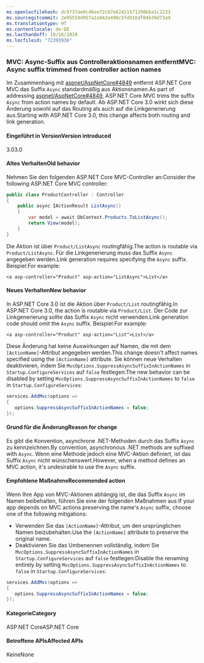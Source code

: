 ```yaml
---
ms.openlocfilehash: dc9f37ae0cd6eef2c67e62421571290bba1c2233
ms.sourcegitcommit: 2e95559d957a1a942e490c5fd916df04b39d73a9
ms.translationtype: HT
ms.contentlocale: de-DE
ms.lasthandoff: 10/16/2019
ms.locfileid: "72393936"
---
```

### <a name="mvc-async-suffix-trimmed-from-controller-action-names"></a><span data-ttu-id="bb628-101">MVC: Async-Suffix aus Controlleraktionsnamen entfernt</span><span class="sxs-lookup"><span data-stu-id="bb628-101">MVC: Async suffix trimmed from controller action names</span></span>

<span data-ttu-id="bb628-102">Im Zusammenhang mit [aspnet/AspNetCore#4849](https://github.com/aspnet/AspNetCore/issues/4849) entfernt ASP.NET Core MVC das Suffix `Async` standardmäßig aus Aktionsnamen.</span><span class="sxs-lookup"><span data-stu-id="bb628-102">As part of addressing [aspnet/AspNetCore#4849](https://github.com/aspnet/AspNetCore/issues/4849), ASP.NET Core MVC trims the suffix `Async` from action names by default.</span></span> <span data-ttu-id="bb628-103">Ab ASP.NET Core 3.0 wirkt sich diese Änderung sowohl auf das Routing als auch auf die Linkgenerierung aus.</span><span class="sxs-lookup"><span data-stu-id="bb628-103">Starting with ASP.NET Core 3.0, this change affects both routing and link generation.</span></span>

#### <a name="version-introduced"></a><span data-ttu-id="bb628-104">Eingeführt in Version</span><span class="sxs-lookup"><span data-stu-id="bb628-104">Version introduced</span></span>

<span data-ttu-id="bb628-105">3.0</span><span class="sxs-lookup"><span data-stu-id="bb628-105">3.0</span></span>

#### <a name="old-behavior"></a><span data-ttu-id="bb628-106">Altes Verhalten</span><span class="sxs-lookup"><span data-stu-id="bb628-106">Old behavior</span></span>

<span data-ttu-id="bb628-107">Nehmen Sie den folgenden ASP.NET Core MVC-Controller an:</span><span class="sxs-lookup"><span data-stu-id="bb628-107">Consider the following ASP.NET Core MVC controller:</span></span>

```csharp
public class ProductController : Controller
{
    public async IActionResult ListAsync()
    {
        var model = await DbContext.Products.ToListAsync();
        return View(model);
    }
}
```

<span data-ttu-id="bb628-108">Die Aktion ist über `Product/ListAsync` routingfähig.</span><span class="sxs-lookup"><span data-stu-id="bb628-108">The action is routable via `Product/ListAsync`.</span></span> <span data-ttu-id="bb628-109">Für die Linkgenerierung muss das Suffix `Async` angegeben werden.</span><span class="sxs-lookup"><span data-stu-id="bb628-109">Link generation requires specifying the `Async` suffix.</span></span> <span data-ttu-id="bb628-110">Beispiel:</span><span class="sxs-lookup"><span data-stu-id="bb628-110">For example:</span></span>

```cshtml
<a asp-controller="Product" asp-action="ListAsync">List</a>
```

#### <a name="new-behavior"></a><span data-ttu-id="bb628-111">Neues Verhalten</span><span class="sxs-lookup"><span data-stu-id="bb628-111">New behavior</span></span>

<span data-ttu-id="bb628-112">In ASP.NET Core 3.0 ist die Aktion über `Product/List` routingfähig.</span><span class="sxs-lookup"><span data-stu-id="bb628-112">In ASP.NET Core 3.0, the action is routable via `Product/List`.</span></span> <span data-ttu-id="bb628-113">Der Code zur Linkgenerierung sollte das Suffix `Async` nicht verwenden.</span><span class="sxs-lookup"><span data-stu-id="bb628-113">Link generation code should omit the `Async` suffix.</span></span> <span data-ttu-id="bb628-114">Beispiel:</span><span class="sxs-lookup"><span data-stu-id="bb628-114">For example:</span></span>

```cshtml
<a asp-controller="Product" asp-action="List">List</a>
```

<span data-ttu-id="bb628-115">Diese Änderung hat keine Auswirkungen auf Namen, die mit dem `[ActionName]`-Attribut angegeben werden.</span><span class="sxs-lookup"><span data-stu-id="bb628-115">This change doesn't affect names specified using the `[ActionName]` attribute.</span></span> <span data-ttu-id="bb628-116">Sie können neue Verhalten deaktivieren, indem Sie `MvcOptions.SuppressAsyncSuffixInActionNames` in `Startup.ConfigureServices` auf `false` festlegen:</span><span class="sxs-lookup"><span data-stu-id="bb628-116">The new behavior can be disabled by setting `MvcOptions.SuppressAsyncSuffixInActionNames` to `false` in `Startup.ConfigureServices`:</span></span>

```csharp
services.AddMvc(options =>
{
   options.SuppressAsyncSuffixInActionNames = false; 
});
```

#### <a name="reason-for-change"></a><span data-ttu-id="bb628-117">Grund für die Änderung</span><span class="sxs-lookup"><span data-stu-id="bb628-117">Reason for change</span></span>

<span data-ttu-id="bb628-118">Es gibt die Konvention, asynchrone .NET-Methoden durch das Suffix `Async` zu kennzeichnen.</span><span class="sxs-lookup"><span data-stu-id="bb628-118">By convention, asynchronous .NET methods are suffixed with `Async`.</span></span> <span data-ttu-id="bb628-119">Wenn eine Methode jedoch eine MVC-Aktion definiert, ist das Suffix `Async` nicht wünschenswert.</span><span class="sxs-lookup"><span data-stu-id="bb628-119">However, when a method defines an MVC action, it's undesirable to use the `Async` suffix.</span></span>

#### <a name="recommended-action"></a><span data-ttu-id="bb628-120">Empfohlene Maßnahme</span><span class="sxs-lookup"><span data-stu-id="bb628-120">Recommended action</span></span>

<span data-ttu-id="bb628-121">Wenn Ihre App von MVC-Aktionen abhängig ist, die das Suffix `Async` im Namen beibehalten, führen Sie eine der folgenden Maßnahmen aus:</span><span class="sxs-lookup"><span data-stu-id="bb628-121">If your app depends on MVC actions preserving the name's `Async` suffix, choose one of the following mitigations:</span></span>

- <span data-ttu-id="bb628-122">Verwenden Sie das `[ActionName]`-Attribut, um den ursprünglichen Namen beizubehalten.</span><span class="sxs-lookup"><span data-stu-id="bb628-122">Use the `[ActionName]` attribute to preserve the original name.</span></span>
- <span data-ttu-id="bb628-123">Deaktivieren Sie das Umbenennen vollständig, indem Sie `MvcOptions.SuppressAsyncSuffixInActionNames` in `Startup.ConfigureServices` auf `false` festlegen:</span><span class="sxs-lookup"><span data-stu-id="bb628-123">Disable the renaming entirely by setting `MvcOptions.SuppressAsyncSuffixInActionNames` to `false` in `Startup.ConfigureServices`:</span></span>

```csharp
services.AddMvc(options =>
{
   options.SuppressAsyncSuffixInActionNames = false; 
});
```

#### <a name="category"></a><span data-ttu-id="bb628-124">Kategorie</span><span class="sxs-lookup"><span data-stu-id="bb628-124">Category</span></span>

<span data-ttu-id="bb628-125">ASP.NET Core</span><span class="sxs-lookup"><span data-stu-id="bb628-125">ASP.NET Core</span></span>

#### <a name="affected-apis"></a><span data-ttu-id="bb628-126">Betroffene APIs</span><span class="sxs-lookup"><span data-stu-id="bb628-126">Affected APIs</span></span>

<span data-ttu-id="bb628-127">Keine</span><span class="sxs-lookup"><span data-stu-id="bb628-127">None</span></span>

<!-- 

#### Affected APIs

Not detectable via API analysis

-->
